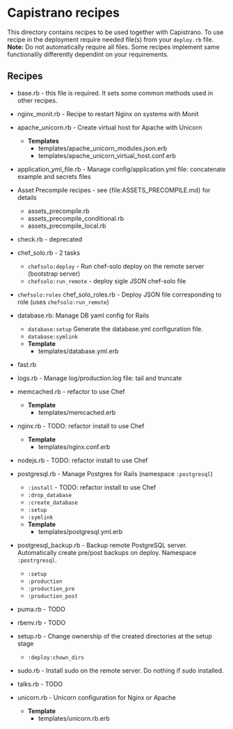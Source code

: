 

Capistrano recipes
======================


This directory contains recipes to be used together with Capistrano. To use recipe in the deployment require needed file(s) from your `deploy.rb` file. **Note:** Do not automatically require all files. Some recipes implement same functionalily differently dependint on your requirements.

Recipes
-----------

- base.rb - this file is required. It sets some common methods used in other recipes.

- nginx_monit.rb - Recipe to restart Nginx on systems with Monit

- apache_unicorn.rb - Create virtual host for Apache with Unicorn
  - **Templates**
      - templates/apache_unicorn_modules.json.erb
      - templates/apache_unicorn_virtual_host.conf.erb

- application_yml_file.rb - Manage config/application.yml file: concatenate example and secrets files

- Asset Precompile recipes - see {file:ASSETS_PRECOMPILE.md} for details
  - assets_precompile.rb
  - assets_precompile_conditional.rb
  - assets_precompile_local.rb

- check.rb - deprecated
- chef_solo.rb - 2 tasks
  - `chefsolo:deploy` - Run chef-solo deploy on the remote server (bootstrap server)
  - `chefsolo:run_remote` - deploy sigle JSON chef-solo file
- `chefsolo:roles` chef_solo_roles.rb - Deploy JSON file corresponding to role (uses `chefsolo:run_remote`)

- database.rb: Manage DB yaml config for Rails
  - `database:setup` Generate the database.yml configuration file.
  - `database:symlink`
  - **Template**
      - templates/database.yml.erb

  
- fast.rb 
- logs.rb - Manage log/production.log file: tail and truncate
- memcached.rb - refactor to use Chef
  - **Template**
      - templates/memcached.erb
- nginx.rb - TODO: refactor install to use Chef
  - **Template**
      - templates/nginx.conf.erb
    
- nodejs.rb - TODO: refactor install to use Chef
- postgresql.rb - Manage Postgres for Rails (namespace `:postgresql`)
  - `:install` - TODO: refactor install to use Chef
  - `:drop_database`
  - `:create_database`
  - `:setup`
  - `:symlink`
  - **Template**
      - templates/postgresql.yml.erb
- postgresql_backup.rb - Backup remote PostgreSQL server. Automatically create pre/post backups on deploy. Namespace `:postrgresql`.
  - `:setup`
  - `:production`
  - `:production_pre`
  - `:production_post`
- puma.rb - TODO
- rbenv.rb - TODO
- setup.rb - Change ownership of the created directories at the setup stage
  - `:deploy:chown_dirs` 
- sudo.rb - Install sudo on the remote server. Do nothing if sudo installed.
- talks.rb - TODO
- unicorn.rb - Unicorn configuration for Nginx or Apache 
  - **Template**
      - templates/unicorn.rb.erb
